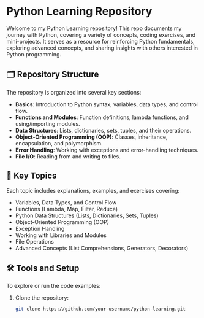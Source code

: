 # Python Learning Repository

Welcome to my Python Learning repository! This repo documents my journey with Python, covering a variety of concepts, coding exercises, and mini-projects. It serves as a resource for reinforcing Python fundamentals, exploring advanced concepts, and sharing insights with others interested in Python programming.

## 🗂️ Repository Structure

The repository is organized into several key sections:

- **Basics**: Introduction to Python syntax, variables, data types, and control flow.
- **Functions and Modules**: Function definitions, lambda functions, and using/importing modules.
- **Data Structures**: Lists, dictionaries, sets, tuples, and their operations.
- **Object-Oriented Programming (OOP)**: Classes, inheritance, encapsulation, and polymorphism.
- **Error Handling**: Working with exceptions and error-handling techniques.
- **File I/O**: Reading from and writing to files.

## 🚀 Key Topics

Each topic includes explanations, examples, and exercises covering:

- Variables, Data Types, and Control Flow
- Functions (Lambda, Map, Filter, Reduce)
- Python Data Structures (Lists, Dictionaries, Sets, Tuples)
- Object-Oriented Programming (OOP)
- Exception Handling
- Working with Libraries and Modules
- File Operations
- Advanced Concepts (List Comprehensions, Generators, Decorators)

## 🛠️ Tools and Setup

To explore or run the code examples:

1. Clone the repository:
   ```bash
   git clone https://github.com/your-username/python-learning.git
